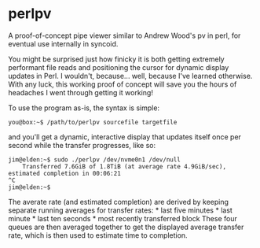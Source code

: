 # perlpv
A proof-of-concept pipe viewer similar to Andrew Wood's pv in perl, for eventual use internally in syncoid.

You might be surprised just how finicky it is both getting extremely performant file reads and positioning the cursor
for dynamic display updates in Perl. I wouldn't, because... well, because I've learned otherwise. With any luck,
this working proof of concept will save you the hours of headaches I went through getting it working!

To use the program as-is, the syntax is simple:

````
you@box:~$ /path/to/perlpv sourcefile targetfile
````
and you'll get a dynamic, interactive display that updates itself once per second while the transfer progresses, like so:

````
jim@elden:~$ sudo ./perlpv /dev/nvme0n1 /dev/null
    Transferred 7.6GiB of 1.8TiB (at average rate 4.9GiB/sec), estimated completion in 00:06:21
^C
jim@elden:~$
````

The averate rate (and estimated completion) are derived by keeping separate running averages for transfer rates:
    * last five minutes
    * last minute
    * last ten seconds
    * most recently transferred block
These four queues are then averaged together to get the displayed average transfer rate, which is then used to estimate
time to completion.

